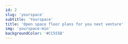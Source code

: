 ```yaml
---
id: 2
slug: 'yourspace'
subtitle: 'Yourspace'
title: 'Open space floor plans for you next venture'
img: 'yourspace-min'
backgroundColor: '#CC555B'
---
```

